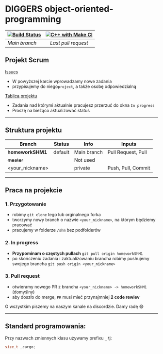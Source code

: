 # DIGGERS object-oriented-programming
[![Build Status](https://travis-ci.org/kszytko/object-oriented-programming.svg?branch=homeworkSHM1)](https://travis-ci.org/kszytko/object-oriented-programming)|[![C++ with Make CI](https://github.com/kszytko/object-oriented-programming/workflows/C++%20with%20Make%20CI/badge.svg)](https://github.com/kszytko/object-oriented-programming/pulls)
--- | :---:
*Main branch*|*Last pull request*




## Projekt Scrum 
[Issues](https://github.com/kszytko/object-oriented-programming/issues)
* W powyższej karcie wprowadzamy nowe zadania
* przypisujemy do niego`project`, a także osobę odpowiedzialną

[Tablica projektu](https://github.com/kszytko/object-oriented-programming/projects/1)
* Zadania nad którymi aktualnie pracujesz przerzuć do okna `In progress`
* Proszę na bieżąco aktualizować status

---
## Struktura projektu
Branch|Status|Info|Inputs|
--- | --- | --- | ---
__homeworkSHM1__|default|Main branch|Pull Request, Pull
~~master~~| |Not used| 
<your_nickname>| |private|Push, Pull, Commit

---
## Praca na projekcie
### 1. Przygotowanie
* robimy `git clone` tego lub orginalnego forka
* tworzymy nowy branch o nazwie `<your_nickname>`, na którym będziemy pracować
* pracujemy w folderze `/shm`  bez podfolderów
### 2. In progress
* **Przypominam o częstych pullach**  `git pull origin homeworkShM1`
* po skończeniu zadania i zaktualizowaniu brancha robimy pushujemy swojego brancha   `git push origin <your_nickname>`
### 3. Pull request
* otwieramy nowego PR z brancha `<your_nickname> -> homeworkSHM1` (domyślny)
* aby doszło do merge, `PR` musi mieć przynajmniej **2 code rewiev**

O wszystkim piszemy na naszym kanale na discordzie.
Damy radę :smile:

---
## Standard programowania:
Przy nazwach zmiennych klasu używamy prefixu `_` tj:
```c++
size_t _cargo;
```
